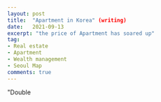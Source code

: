 ```yaml
---
layout: post
title:  "Apartment in Korea" (writing)
date:   2021-09-13
excerpt: "the price of Apartment has soared up"
tag:
- Real estate
- Apartment
- Wealth management
- Seoul Map
comments: true
---
```


"Double